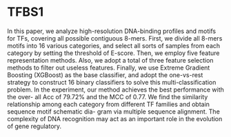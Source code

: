 # TFBS1
In this paper, we analyze high-resolution DNA-binding profiles and motifs for TFs, covering all possible contiguous 8-mers. First, we divide all 8-mers motifs into 16 various categories, and select all sorts of samples from each category by setting the threshold of E-score. Then, we employ five feature representation methods. Also, we adopt a total of three feature selection methods to filter out useless features. Finally, we use Extreme Gradient Boosting (XGBoost) as the base classifier, and adopt the one-vs-rest strategy to construct 16 binary classifiers to solve this multi-classification problem. In the experiment, our method achieves the best performance with the over- all Acc of 79.72% and the MCC of 0.77. We find the similarity relationship among each category from different TF families and obtain sequence motif schematic dia- gram via multiple sequence alignment. The complexity of DNA recognition may act as an important role in the evolution of gene regulatory.





